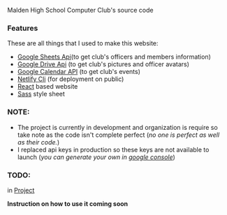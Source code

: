 Malden High School Computer Club's source code

### Features
These are all things that I used to make this website:
- [Google Sheets Api](https://developers.google.com/sheets/api/)(to get club's officers and members information)
- [Google Drive Api](https://developers.google.com/drive/api/v3/about-sdk) (to get club's pictures and officer avatars)
- [Google Calendar API](https://developers.google.com/calendar/) (to get club's events)
- [Netlify Cli](https://www.netlify.com/) (for deployment on public)
- [React](https://reactjs.org/) based website
- [Sass](https://sass-lang.com/) style sheet

### NOTE: 
- The project is currently in development and organization is require so take note as the code isn't complete perfect (*no one is perfect as well as their code.*)
- I replaced api keys in production so these keys are not available to launch (*you can generate your own in [google console](https://console.developer.google.com)*)

### TODO:
in [Project](https://github.com/TopKeingt/mhscs/projects)

**Instruction on how to use it coming soon**
